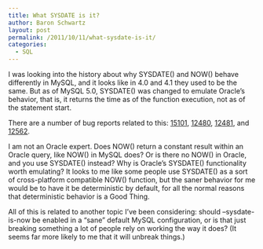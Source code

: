 ```yaml
---
title: What SYSDATE is it?
author: Baron Schwartz
layout: post
permalink: /2011/10/11/what-sysdate-is-it/
categories:
  - SQL
---
```

I was looking into the history about why SYSDATE() and NOW() behave differently in MySQL, and it looks like in 4.0 and 4.1 they used to be the same. But as of MySQL 5.0, SYSDATE() was changed to emulate Oracle&#8217;s behavior, that is, it returns the time as of the function execution, not as of the statement start.

There are a number of bug reports related to this: [15101][1], [12480][2], [12481][3], and [12562][4].

I am not an Oracle expert. Does NOW() return a constant result within an Oracle query, like NOW() in MySQL does? Or is there no NOW() in Oracle, and you use SYSDATE() instead? Why is Oracle&#8217;s SYSDATE() functionality worth emulating? It looks to me like some people use SYSDATE() as a sort of cross-platform compatible NOW() function, but the saner behavior for me would be to have it be deterministic by default, for all the normal reasons that deterministic behavior is a Good Thing.

All of this is related to another topic I&#8217;ve been considering: should &#8211;sysdate-is-now be enabled in a &#8220;sane&#8221; default MySQL configuration, or is that just breaking something a lot of people rely on working the way it does? (It seems far more likely to me that it will unbreak things.)

 [1]: http://bugs.mysql.com/bug.php?id=15101
 [2]: http://bugs.mysql.com/bug.php?id=12480
 [3]: http://bugs.mysql.com/bug.php?id=12481
 [4]: http://bugs.mysql.com/bug.php?id=12562